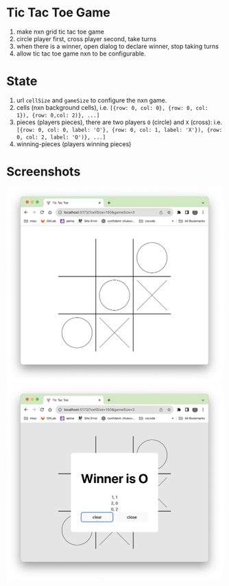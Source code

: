 # Tic Tac Toe Game
1. make nxn grid tic tac toe game
1. circle player first, cross player second, take turns
1. when there is a winner, open dialog to declare winner, stop taking turns
1. allow tic tac toe game nxn to be configurable.

# State
1. url `cellSize` and `gameSize` to configure the nxn game.
1. cells (nxn background cells), i.e. `[{row: 0, col: 0}, {row: 0, col: 1}), {row: 0,col: 2)}, ...]`
1. pieces (players pieces), there are two players `O` (circle) and `X` (cross): i.e. `[{row: 0, col: 0, label: 'O'}, {row: 0, col: 1, label: 'X'}), {row: 0, col: 2, label: 'O')}, ...]`
1. winning-pieces (players winning pieces)

# Screenshots
![example](./docs/example.png)
![winner](./docs/winner.png)
